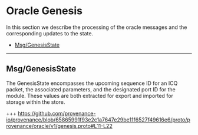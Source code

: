 <!--
order: 6
-->

# Oracle Genesis

In this section we describe the processing of the oracle messages and the corresponding updates to the state.

<!-- TOC 2 -->
  - [Msg/GenesisState](#msggenesisstate)


---
## Msg/GenesisState

The GenesisState encompasses the upcoming sequence ID for an ICQ packet, the associated parameters, and the designated port ID for the module. These values are both extracted for export and imported for storage within the store.

+++ https://github.com/provenance-io/provenance/blob/65865991f93e2c1a7647e29be11f6527f49616e6/proto/provenance/oracle/v1/genesis.proto#L11-L22
